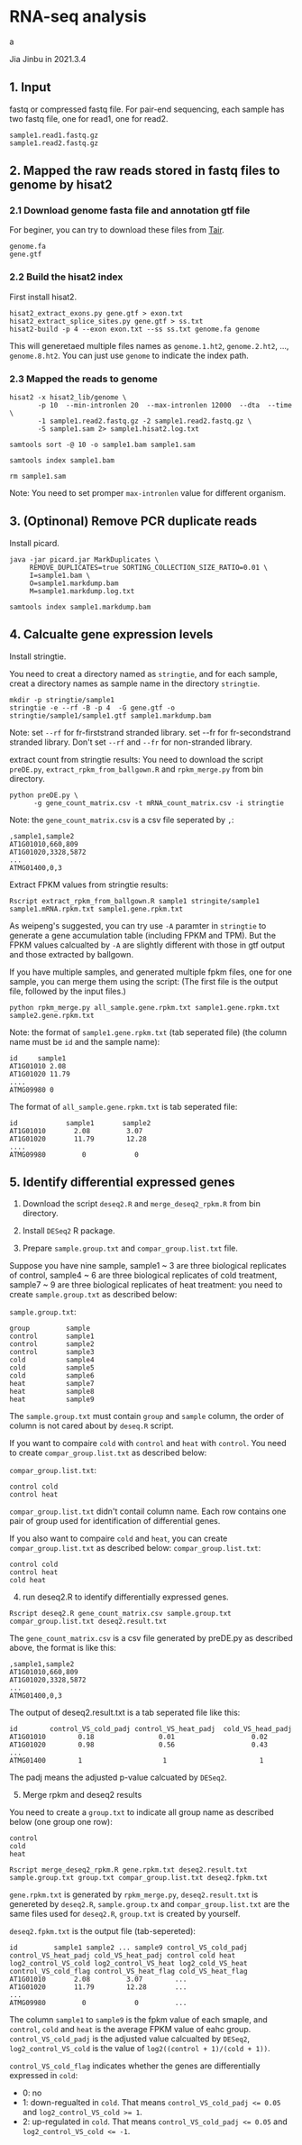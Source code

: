 # RNA-seq analysis

a

Jia Jinbu in 2021.3.4

## 1. Input

fastq or compressed fastq file. For pair-end sequencing, each sample has two fastq file, one for read1, one for read2. 

```
sample1.read1.fastq.gz
sample1.read2.fastq.gz
```

## 2. Mapped the raw reads stored in fastq files to genome by hisat2

### 2.1 Download genome fasta file and annotation gtf file

For beginer, you can try to download these files from [Tair](https://www.arabidopsis.org).

```
genome.fa
gene.gtf
```

### 2.2 Build the hisat2 index


First install hisat2.

```
hisat2_extract_exons.py gene.gtf > exon.txt
hisat2_extract_splice_sites.py gene.gtf > ss.txt
hisat2-build -p 4 --exon exon.txt --ss ss.txt genome.fa genome
```

This will generetaed multiple files names as `genome.1.ht2`, `genome.2.ht2`, ..., `genome.8.ht2`. You can just use `genome` to indicate the index path.

### 2.3 Mapped the reads to genome

```
hisat2 -x hisat2_lib/genome \
       -p 10  --min-intronlen 20  --max-intronlen 12000  --dta  --time  \
       -1 sample1.read2.fastq.gz -2 sample1.read2.fastq.gz \
       -S sample1.sam 2> sample1.hisat2.log.txt

samtools sort -@ 10 -o sample1.bam sample1.sam

samtools index sample1.bam

rm sample1.sam
```

Note: You need to set promper `max-intronlen` value for different organism. 

## 3. (Optinonal) Remove PCR duplicate reads

Install picard.

```
java -jar picard.jar MarkDuplicates \ 
     REMOVE_DUPLICATES=true SORTING_COLLECTION_SIZE_RATIO=0.01 \
     I=sample1.bam \
     O=sample1.markdump.bam
     M=sample1.markdump.log.txt
     
samtools index sample1.markdump.bam
```

## 4. Calcualte gene expression levels

Install stringtie.

You need to creat a directory named as `stringtie`, and for each sample, creat a directory names as sample name in the directory `stringtie`.
```
mkdir -p stringtie/sample1
stringtie -e --rf -B -p 4  -G gene.gtf -o stringtie/sample1/sample1.gtf sample1.markdump.bam
```

Note: set `--rf` for fr-firststrand stranded library. set --fr for fr-secondstrand stranded library. Don't set `--rf` and `--fr` for non-stranded library. 

extract count from stringtie results:
You need to download the script `preDE.py`, `extract_rpkm_from_ballgown.R` and `rpkm_merge.py` from bin directory.

```
python preDE.py \ 
      -g gene_count_matrix.csv -t mRNA_count_matrix.csv -i stringtie
```

Note: the `gene_count_matrix.csv` is a csv file seperated by `,`:
```
,sample1,sample2
AT1G01010,660,809
AT1G01020,3328,5872
...
ATMG01400,0,3
```

Extract FPKM values from stringtie results:
```
Rscript extract_rpkm_from_ballgown.R sample1 stringite/sample1 sample1.mRNA.rpkm.txt sample1.gene.rpkm.txt
```

As weipeng's suggested, you can try use `-A` paramter in `stringtie` to generate a gene accumulation table (including FPKM and TPM). But the FPKM values calcualted by `-A` are slightly different with those in gtf output and those extracted by ballgown. 

If you have multiple samples, and generated multiple fpkm files, one for one sample, you can merge them using the script:
(The first file is the output file, followed by the input files.)
```
python rpkm_merge.py all_sample.gene.rpkm.txt sample1.gene.rpkm.txt sample2.gene.rpkm.txt
```

Note: the format of `sample1.gene.rpkm.txt` (tab seperated file) (the column name must be `id` and the sample name):
```
id     sample1
AT1G01010 2.08
AT1G01020 11.79
....
ATMG09980 0
```

The format of `all_sample.gene.rpkm.txt` is tab seperated file:
```
id            sample1       sample2
AT1G01010       2.08         3.07
AT1G01020       11.79        12.28
....
ATMG09980         0            0
```

## 5. Identify differential expressed genes

1. Download the script `deseq2.R` and `merge_deseq2_rpkm.R` from bin directory.

2. Install `DESeq2` R package. 

3. Prepare `sample.group.txt` and `compar_group.list.txt` file. 

Suppose you have nine sample, sample1 ~ 3 are three biological replicates of control, sample4 ~ 6 are three biological replicates of cold treatment, sample7 ~ 9 are three biological replicates of heat treatment: you need to create `sample.group.txt` as described below:

`sample.group.txt`:
```
group         sample 
control       sample1
control       sample2
control       sample3
cold          sample4
cold          sample5
cold          sample6
heat          sample7
heat          sample8
heat          sample9
```

The `sample.group.txt` must contain `group` and `sample` column, the order of column is not cared about by `deseq.R` script.

If you want to compaire `cold` with `control` and `heat` with `control`. You need to create `compar_group.list.txt` as described below:

`compar_group.list.txt`:
```
control cold
control heat
```

`compar_group.list.txt` didn't contail column name. Each row contains one pair of group used for identification of differential genes.

If you also want to compaire `cold` and `heat`, you can create `compar_group.list.txt` as described below:
`compar_group.list.txt`:
```
control cold
control heat
cold heat
```

4. run deseq2.R to identify differentially expressed genes.

```
Rscript deseq2.R gene_count_matrix.csv sample.group.txt compar_group.list.txt deseq2.result.txt
```

The `gene_count_matrix.csv` is a csv file generated by preDE.py as described above, the format is like this:
```
,sample1,sample2
AT1G01010,660,809
AT1G01020,3328,5872
...
ATMG01400,0,3
```

The output of deseq2.result.txt is a tab seperated file like this:
```
id        control_VS_cold_padj control_VS_heat_padj  cold_VS_head_padj
AT1G01010        0.18                0.01                   0.02
AT1G01020        0.98                0.56                   0.43
...
ATMG01400        1                    1                       1
```
The padj means the adjusted p-value calcuated by `DESeq2`.

5. Merge rpkm and deseq2 results

You need to create a `group.txt` to indicate all group name as described below (one group one row):
```
control
cold
heat
```

```
Rscript merge_deseq2_rpkm.R gene.rpkm.txt deseq2.result.txt sample.group.txt group.txt compar_group.list.txt deseq2.fpkm.txt
```

`gene.rpkm.txt` is generated by `rpkm_merge.py`, `deseq2.result.txt` is genereted by `deseq2.R`, `sample.group.tx` and `compar_group.list.txt` are the same files used for `deseq2.R`, `group.txt` is created by yourself.

`deseq2.fpkm.txt` is the output file (tab-sepereted):
```
id         sample1 sample2 ... sample9 control_VS_cold_padj control_VS_heat_padj cold_VS_heat_padj control cold heat log2_control_VS_cold log2_control_VS_heat log2_cold_VS_heat  control_VS_cold_flag control_VS_heat_flag cold_VS_heat_flag
AT1G01010       2.08         3.07        ...      
AT1G01020       11.79        12.28       ...  
...
ATMG09980         0            0         ...       
```

The column `sample1` to `sample9` is the fpkm value of each smaple, and `control`, `cold` and `heat` is the average FPKM value of eahc group. `control_VS_cold_padj` is the adjusted value calcualted by `DESeq2`, `log2_control_VS_cold` is the value of `log2((control + 1)/(cold + 1))`. 

`control_VS_cold_flag` indicates whether the genes are differentially expressed in `cold`: 
- 0: no
- 1: down-regualted in `cold`. That means `control_VS_cold_padj <= 0.05` and `log2_control_VS_cold >= 1`.
- 2: up-regulated in `cold`. That means `control_VS_cold_padj <= 0.05` and `log2_control_VS_cold <= -1`.

